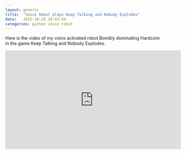 ```yaml
---
layout: generic
title:  "Voice Robot plays Keep Talking and Nobody Explodes"
date:   2015-10-19 18:03:59
categories: python voice robot
---
```


Here is the video of my voice activated robot Bombly dominating Hardcore in the game Keep Talking and Nobody Explodes.

<iframe width="560" height="315" src="https://www.youtube.com/embed/ydQEb6zyAuE" frameborder="0" allowfullscreen></iframe>
